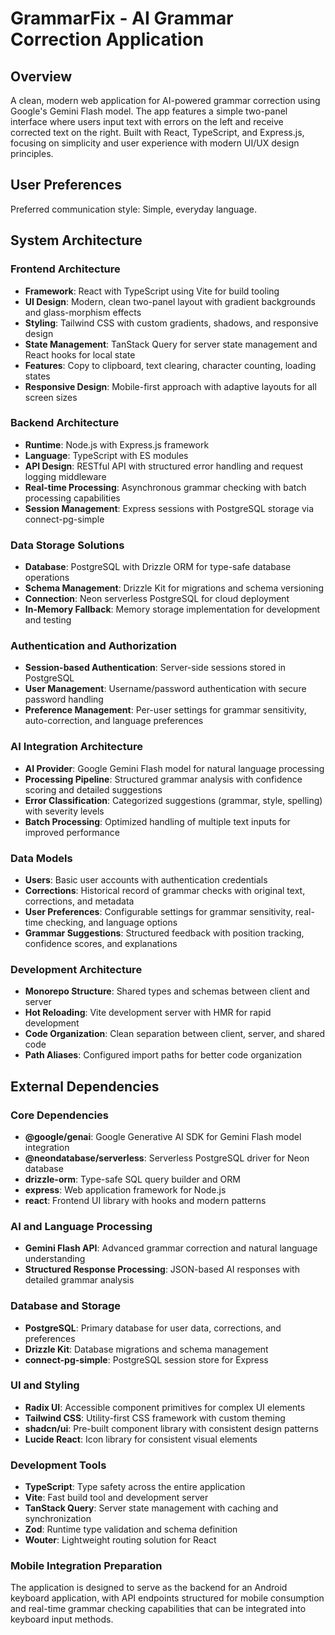 # GrammarFix - AI Grammar Correction Application

## Overview

A clean, modern web application for AI-powered grammar correction using Google's Gemini Flash model. The app features a simple two-panel interface where users input text with errors on the left and receive corrected text on the right. Built with React, TypeScript, and Express.js, focusing on simplicity and user experience with modern UI/UX design principles.

## User Preferences

Preferred communication style: Simple, everyday language.

## System Architecture

### Frontend Architecture
- **Framework**: React with TypeScript using Vite for build tooling
- **UI Design**: Modern, clean two-panel layout with gradient backgrounds and glass-morphism effects
- **Styling**: Tailwind CSS with custom gradients, shadows, and responsive design
- **State Management**: TanStack Query for server state management and React hooks for local state
- **Features**: Copy to clipboard, text clearing, character counting, loading states
- **Responsive Design**: Mobile-first approach with adaptive layouts for all screen sizes

### Backend Architecture
- **Runtime**: Node.js with Express.js framework
- **Language**: TypeScript with ES modules
- **API Design**: RESTful API with structured error handling and request logging middleware
- **Real-time Processing**: Asynchronous grammar checking with batch processing capabilities
- **Session Management**: Express sessions with PostgreSQL storage via connect-pg-simple

### Data Storage Solutions
- **Database**: PostgreSQL with Drizzle ORM for type-safe database operations
- **Schema Management**: Drizzle Kit for migrations and schema versioning
- **Connection**: Neon serverless PostgreSQL for cloud deployment
- **In-Memory Fallback**: Memory storage implementation for development and testing

### Authentication and Authorization
- **Session-based Authentication**: Server-side sessions stored in PostgreSQL
- **User Management**: Username/password authentication with secure password handling
- **Preference Management**: Per-user settings for grammar sensitivity, auto-correction, and language preferences

### AI Integration Architecture
- **AI Provider**: Google Gemini Flash model for natural language processing
- **Processing Pipeline**: Structured grammar analysis with confidence scoring and detailed suggestions
- **Error Classification**: Categorized suggestions (grammar, style, spelling) with severity levels
- **Batch Processing**: Optimized handling of multiple text inputs for improved performance

### Data Models
- **Users**: Basic user accounts with authentication credentials
- **Corrections**: Historical record of grammar checks with original text, corrections, and metadata
- **User Preferences**: Configurable settings for grammar sensitivity, real-time checking, and language options
- **Grammar Suggestions**: Structured feedback with position tracking, confidence scores, and explanations

### Development Architecture
- **Monorepo Structure**: Shared types and schemas between client and server
- **Hot Reloading**: Vite development server with HMR for rapid development
- **Code Organization**: Clean separation between client, server, and shared code
- **Path Aliases**: Configured import paths for better code organization

## External Dependencies

### Core Dependencies
- **@google/genai**: Google Generative AI SDK for Gemini Flash model integration
- **@neondatabase/serverless**: Serverless PostgreSQL driver for Neon database
- **drizzle-orm**: Type-safe SQL query builder and ORM
- **express**: Web application framework for Node.js
- **react**: Frontend UI library with hooks and modern patterns

### AI and Language Processing
- **Gemini Flash API**: Advanced grammar correction and natural language understanding
- **Structured Response Processing**: JSON-based AI responses with detailed grammar analysis

### Database and Storage
- **PostgreSQL**: Primary database for user data, corrections, and preferences
- **Drizzle Kit**: Database migrations and schema management
- **connect-pg-simple**: PostgreSQL session store for Express

### UI and Styling
- **Radix UI**: Accessible component primitives for complex UI elements
- **Tailwind CSS**: Utility-first CSS framework with custom theming
- **shadcn/ui**: Pre-built component library with consistent design patterns
- **Lucide React**: Icon library for consistent visual elements

### Development Tools
- **TypeScript**: Type safety across the entire application
- **Vite**: Fast build tool and development server
- **TanStack Query**: Server state management with caching and synchronization
- **Zod**: Runtime type validation and schema definition
- **Wouter**: Lightweight routing solution for React

### Mobile Integration Preparation
The application is designed to serve as the backend for an Android keyboard application, with API endpoints structured for mobile consumption and real-time grammar checking capabilities that can be integrated into keyboard input methods.